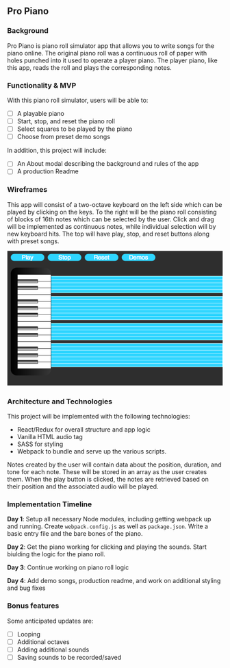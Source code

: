 ## Pro Piano

### Background

Pro Piano is piano roll simulator app that allows you to write songs for the piano online. The original piano roll was a continuous roll of paper with holes punched into it used to operate a player piano. The player piano, like this app, reads the roll and plays the corresponding notes.


### Functionality & MVP  

With this piano roll simulator, users will be able to:

- [ ] A playable piano
- [ ] Start, stop, and reset the piano roll
- [ ] Select squares to be played by the piano
- [ ] Choose from preset demo songs

In addition, this project will include:

- [ ] An About modal describing the background and rules of the app
- [ ] A production Readme

### Wireframes

This app will consist of a two-octave keyboard on the left side which can be played by clicking on the keys. To the right will be the piano roll consisting of blocks of 16th notes which can be selected by the user. Click and drag will be implemented as continuous notes, while individual selection will by new keyboard hits. The top will have play, stop, and reset buttons along with preset songs.

![wireframes](assets/pro_piano_wireframe.png)

### Architecture and Technologies

This project will be implemented with the following technologies:

- React/Redux for overall structure and app logic
- Vanilla HTML audio tag
- SASS for styling
- Webpack to bundle and serve up the various scripts.

Notes created by the user will contain data about the position, duration, and tone for each note. These will be stored in an array as the user creates them. When the play button is clicked, the notes are retrieved based on their position and the associated audio will be played.

### Implementation Timeline

**Day 1**: Setup all necessary Node modules, including getting webpack up and running.  Create `webpack.config.js` as well as `package.json`.  Write a basic entry file and the bare bones of the piano.  

**Day 2**: Get the piano working for clicking and playing the sounds. Start biulding the logic for the piano roll.

**Day 3**: Continue working on piano roll logic

**Day 4**: Add demo songs, production readme, and work on additional styling and bug fixes


### Bonus features

Some anticipated updates are:

- [ ] Looping
- [ ] Additional octaves
- [ ] Adding additional sounds
- [ ] Saving sounds to be recorded/saved
